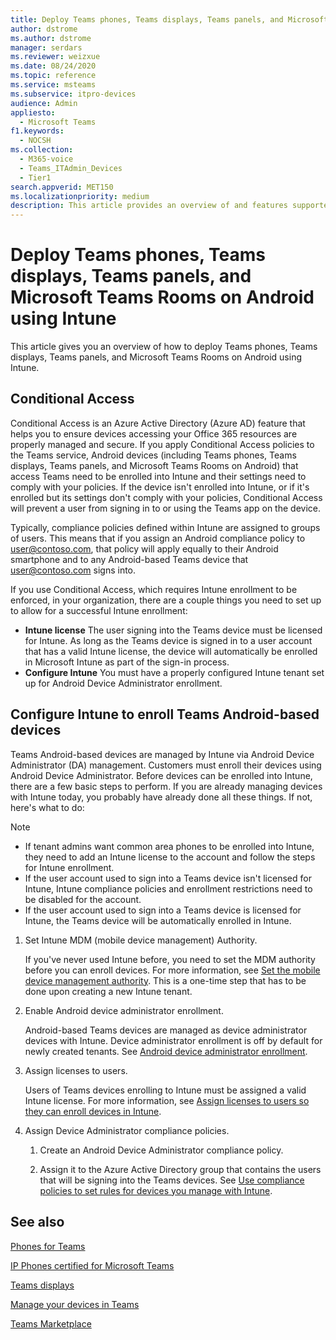 ```yaml
---
title: Deploy Teams phones, Teams displays, Teams panels, and Microsoft Teams Rooms on Android using Intune
author: dstrome
ms.author: dstrome
manager: serdars
ms.reviewer: weizxue
ms.date: 08/24/2020
ms.topic: reference
ms.service: msteams
ms.subservice: itpro-devices
audience: Admin
appliesto: 
  - Microsoft Teams
f1.keywords: 
  - NOCSH
ms.collection: 
  - M365-voice
  - Teams_ITAdmin_Devices
  - Tier1
search.appverid: MET150
ms.localizationpriority: medium
description: This article provides an overview of and features supported by Microsoft Teams Android devices.
---
```


# Deploy Teams phones, Teams displays, Teams panels, and Microsoft Teams Rooms on Android using Intune

This article gives you an overview of how to deploy Teams phones, Teams displays, Teams panels, and Microsoft Teams Rooms on Android using Intune.

## Conditional Access

Conditional Access is an Azure Active Directory (Azure AD) feature that helps you to ensure devices accessing your Office 365 resources are properly managed and secure. If you apply Conditional Access policies to the Teams service, Android devices (including Teams phones, Teams displays, Teams panels, and Microsoft Teams Rooms on Android) that access Teams need to be enrolled into Intune and their settings need to comply with your policies. If the device isn't enrolled into Intune, or if it's enrolled but its settings don't comply with your policies, Conditional Access will prevent a user from signing in to or using the Teams app on the device.

Typically, compliance policies defined within Intune are assigned to groups of users.  This means that if you assign an Android compliance policy to user@contoso.com, that policy will apply equally to their Android smartphone and to any Android-based Teams device that user@contoso.com signs into.

If you use Conditional Access, which requires Intune enrollment to be enforced, in your organization, there are a couple things you need to set up to allow for a successful Intune enrollment:

- **Intune license** The user signing into the Teams device must be licensed for Intune.  As long as the Teams device is signed in to a user account that has a valid Intune license, the device will automatically be enrolled in Microsoft Intune as part of the sign-in process.
- **Configure Intune** You must have a properly configured Intune tenant set up for Android Device Administrator enrollment.

## Configure Intune to enroll Teams Android-based devices

Teams Android-based devices are managed by Intune via Android Device Administrator (DA) management. Customers must enroll their devices using Android Device Administrator. Before devices can be enrolled into Intune, there are a few basic steps to perform.  If you are already managing devices with Intune today, you probably have already done all these things. If not, here's what to do:

> [!NOTE]
> - If tenant admins want common area phones to be enrolled into Intune, they need to add an Intune license to the account and follow the steps for Intune enrollment.
> - If the user account used to sign into a Teams device isn't licensed for Intune,
> Intune compliance policies and enrollment restrictions need to be disabled for the account.
> - If the user account used to sign into a Teams device is licensed for Intune, 
> the Teams device will be automatically enrolled in Intune.



1. Set Intune MDM (mobile device management) Authority.  

   If you've never used Intune before, you need to set the MDM authority before you can enroll devices. For more information, see [Set the mobile device management authority](/intune/fundamentals/mdm-authority-set).  This is a one-time step that has to be done upon creating a new Intune tenant.
1. Enable Android device administrator enrollment.
  
   Android-based Teams devices are managed as device administrator devices with Intune.  Device administrator enrollment is off by default for newly created tenants. See [Android device administrator enrollment](/intune/enrollment/android-enroll-device-administrator).
1. Assign licenses to users. 
 
   Users of Teams devices enrolling to Intune must be assigned a valid Intune license. For more information, see [Assign licenses to users so they can enroll devices in Intune](/intune/fundamentals/licenses-assign).
1. Assign Device Administrator compliance policies.  

   1. Create an Android Device Administrator compliance policy.

   1. Assign it to the Azure Active Directory group that contains the users that will be signing into the Teams devices. See [Use compliance policies to set rules for devices you manage with Intune](/mem/intune/protect/device-compliance-get-started).

## See also

[Phones for Teams](phones-for-teams.md)

[IP Phones certified for Microsoft Teams](teams-ip-phones.md)

[Teams displays](teams-displays.md)

[Manage your devices in Teams](device-management.md)

[Teams Marketplace](https://office.com/teamsdevices)
